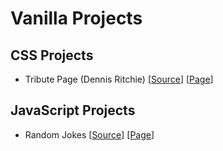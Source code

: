 # Vanilla Projects

## CSS Projects

- Tribute Page (Dennis Ritchie) [[Source](https://github.com/batyil/vanilla-projects/tree/main/css-projects/tribute-page)] [[Page](https://batyil.github.io/vanilla-projects/css-projects/tribute-page/tribute-page.html)]

## JavaScript Projects

- Random Jokes [[Source](https://github.com/batyil/vanilla-projects/tree/main/javascript-projects/random-jokes)] [[Page](https://batyil.github.io/vanilla-projects/javascript-projects/random-jokes/random-jokes.html)]
